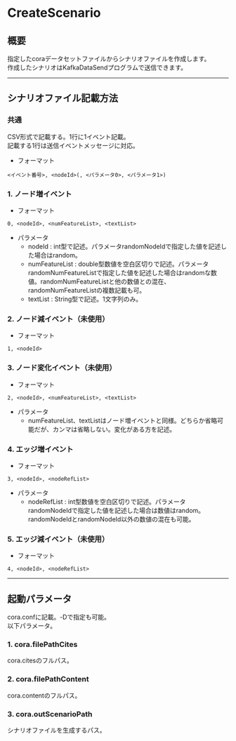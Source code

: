 # CreateScenario
## 概要
指定したcoraデータセットファイルからシナリオファイルを作成します。<br>
作成したシナリオはKafkaDataSendプログラムで送信できます。

<hr>

## シナリオファイル記載方法
### 共通
CSV形式で記載する。1行に1イベント記載。  
記載する1行は送信イベントメッセージに対応。
- フォーマット
```
<イベント番号>, <nodeId>(, <パラメータ0>, <パラメータ1>) 
```
    
### 1. ノード増イベント
- フォーマット
```
0, <nodeId>, <numFeatureList>, <textList>
```
- パラメータ
    - nodeId : int型で記述。パラメータrandomNodeIdで指定した値を記述した場合はrandom。
    - numFeatureList : double型数値を空白区切りで記述。パラメータrandomNumFeatureListで指定した値を記述した場合はrandomな数値。randomNumFeatureListと他の数値との混在、randomNumFeatureListの複数記載も可。
    - textList : String型で記述。1文字列のみ。

### 2. ノード減イベント（未使用）
- フォーマット
```
1, <nodeId>
```

### 3. ノード変化イベント（未使用）
- フォーマット
```
2, <nodeId>, <numFeatureList>, <textList>
```
- パラメータ
    - numFeatureList、textListはノード増イベントと同様。どちらか省略可能だが、カンマは省略しない。変化がある方を記述。 

### 4. エッジ増イベント
- フォーマット
```
3, <nodeId>, <nodeRefList>
```
- パラメータ
  - nodeRefList : int型数値を空白区切りで記述。パラメータrandomNodeIdで指定した値を記述した場合は数値はrandom。randomNodeIdとrandomNodeId以外の数値の混在も可能。

### 5. エッジ減イベント（未使用）
- フォーマット
```
4, <nodeId>, <nodeRefList>
```

<hr>

## 起動パラメータ
cora.confに記載。-Dで指定も可能。  
以下パラメータ。

### 1. cora.filePathCites
cora.citesのフルパス。
### 2. cora.filePathContent
cora.contentのフルパス。
### 3. cora.outScenarioPath
シナリオファイルを生成するパス。


